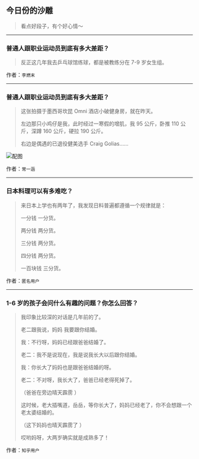 ## 今日份的沙雕

> 看点好段子，有个好心情～


 
---

### 普通人跟职业运动员到底有多大差距？

> 反正这几年我去乒乓球馆练球，都是被教练分在 7-9 岁女生组。


作者：`李燃末`

---

### 普通人跟职业运动员到底有多大差距？

> 这张拍摄于墨西哥坎昆 Omni 酒店小破健身房，就在昨天。
> 
> 左边那只小鸡仔是我，此时经过一寒假的增肌，我 95 公斤，卧推 110 公斤，深蹲 160 公斤，硬拉 190 公斤。
> 
> 右边是偶遇的已退役健美选手 Craig Golias……



![配图](http://pic4.zhimg.com/70/v2-f4301e8e870fd46a8713caa54eb9deb3_b.jpg)


作者：`常一涵`

---

### 日本料理可以有多难吃？

> 来日本上学也有两年了，我发现日料普遍都遵循一个规律就是：
> 
> 一分钱 一分货。
> 
> 两分钱 两分货。
> 
> 三分钱 两分货。
> 
> 四分钱 两分货。
> 
> 一百块钱 三分货。


作者：`匿名用户`

---

### 1-6 岁的孩子会问什么有趣的问题？你怎么回答？

> 我印象比较深的对话是几年前的了。
> 
> 老二跟我说，妈妈 我要跟你结婚。
> 
> 我：不行呀，妈妈已经跟爸爸结婚了。
> 
> 老二：我不是说现在，我是说我长大以后跟你结婚。
> 
> 我：你长大了妈妈也是跟爸爸结婚的呀。
> 
> 老二：不对呀，我长大了，爸爸已经老得死掉了。
> 
> （爸爸在旁边晴天霹雳 ）
> 
> 这时候，老大插嘴道，岳岳，等你长大了，妈妈已经老了，你不会想跟一个老太婆结婚的。
> 
> （这下妈妈也晴天霹雳了 ）
> 
> 哎哟妈呀，大两岁确实就是成熟多了！


作者：`知乎用户`